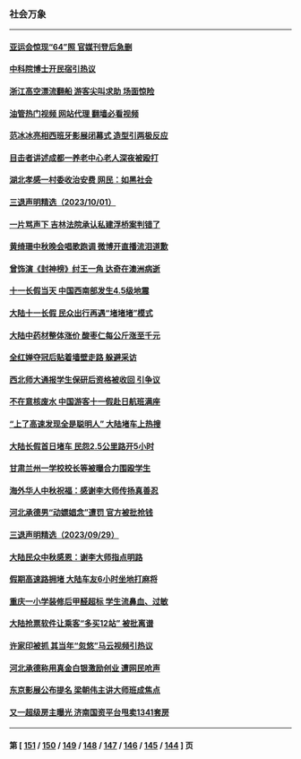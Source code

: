 ### 社会万象
---
#### [亚运会惊现“64”照 官媒刊登后急删](../../pages/ncid282/n14087020.md?10031645) 
#### [中科院博士开民宿引热议](../../pages/ncid282/n14087100.md?10031645) 
#### [浙江高空漂流翻船 游客尖叫求助 场面惊险](../../pages/ncid282/n14087036.md?10031645) 
#### [油管热门视频 网站代理 翻墙必看视频](http://138.2.39.72:81/youtube.html?epic-marker?10031645)
#### [范冰冰亮相西班牙影展闭幕式 造型引两极反应](../../pages/ncid282/n14086919.md?10031645) 
#### [目击者讲述成都一养老中心老人深夜被殴打](../../pages/ncid282/n14086507.md?10031645) 
#### [湖北孝感一村委收治安费 网民：如黑社会](../../pages/ncid282/n14086443.md?10031645) 
#### [三退声明精选（2023/10/01）](../../pages/ncid282/n14086298.md?10031645) 
#### [一片骂声下 吉林法院承认私建浮桥案判错了](../../pages/ncid282/n14086111.md?10031645) 
#### [黄绮珊中秋晚会唱歌跑调 微博开直播流泪道歉](../../pages/ncid282/n14086050.md?10031645) 
#### [曾饰演《封神榜》纣王一角 达奇在澳洲病逝](../../pages/ncid282/n14086077.md?10031645) 
#### [十一长假当天 中国西南部发生4.5级地震](../../pages/ncid282/n14085986.md?10031645) 
#### [大陆十一长假 民众出行再遇“堵堵堵”模式](../../pages/ncid282/n14085912.md?10031645) 
#### [大陆中药材整体涨价 酸枣仁每公斤涨至千元](../../pages/ncid282/n14085677.md?10031645) 
#### [全红婵夺冠后贴着墙壁走路 躲避采访](../../pages/ncid282/n14085782.md?10031645) 
#### [西北师大通报学生保研后资格被收回 引争议](../../pages/ncid282/n14085517.md?10031645) 
#### [不在意核废水 中国游客十一假赴日航班满座](../../pages/ncid282/n14085433.md?10031645) 
#### [“上了高速发现全是聪明人” 大陆堵车上热搜](../../pages/ncid282/n14085303.md?10031645) 
#### [大陆长假首日堵车 民怨2.5公里路开5小时](../../pages/ncid282/n14085399.md?10031645) 
#### [甘肃兰州一学校校长等被曝合力围殴学生](../../pages/ncid282/n14085390.md?10031645) 
#### [海外华人中秋祝福：感谢李大师传扬真善忍](../../pages/ncid282/n14084649.md?10031645) 
#### [河北承德男“动嫖娼念”遭罚 官方被批抢钱](../../pages/ncid282/n14085069.md?10031645) 
#### [三退声明精选（2023/09/29）](../../pages/ncid282/n14084858.md?10031645) 
#### [大陆民众中秋感恩：谢李大师指点明路](../../pages/ncid282/n14084624.md?10031645) 
#### [假期高速路拥堵 大陆车友6小时坐地打麻将](../../pages/ncid282/n14084431.md?10031645) 
#### [重庆一小学装修后甲醛超标 学生流鼻血、过敏](../../pages/ncid282/n14084342.md?10031645) 
#### [大陆抢票软件让乘客“多买12站” 被批离谱](../../pages/ncid282/n14084394.md?10031645) 
#### [许家印被抓 其当年“忽悠”马云视频引热议](../../pages/ncid282/n14083787.md?10031645) 
#### [河北承德称用真金白银激励创业 遭网民呛声](../../pages/ncid282/n14083864.md?10031645) 
#### [东京影展公布提名 梁朝伟主讲大师班成焦点](../../pages/ncid282/n14083753.md?10031645) 
#### [又一超级房主曝光 济南国资平台甩卖1341套房](../../pages/ncid282/n14083154.md?10031645) 

---
#### 第 [ [151](./151.md?10031645) / [150](./150.md?10031645) / [149](./149.md?10031645) / [148](./148.md?10031645) / [147](./147.md?10031645) / [146](./146.md?10031645) / [145](./145.md?10031645) / [144](./144.md?10031645) ] 页
